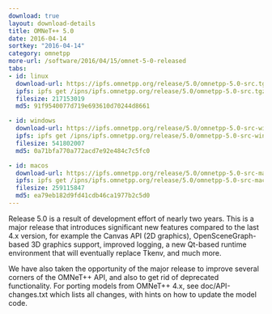 ```yaml
---
download: true
layout: download-details
title: OMNeT++ 5.0
date: 2016-04-14
sortkey: "2016-04-14"
category: omnetpp
more-url: /software/2016/04/15/omnet-5-0-released
tabs:
- id: linux
  download-url: https://ipfs.omnetpp.org/release/5.0/omnetpp-5.0-src.tgz
  ipfs: ipfs get /ipns/ipfs.omnetpp.org/release/5.0/omnetpp-5.0-src.tgz
  filesize: 217153019
  md5: 91f9540077d719e693610d70244d8661

- id: windows
  download-url: https://ipfs.omnetpp.org/release/5.0/omnetpp-5.0-src-windows.zip
  ipfs: ipfs get /ipns/ipfs.omnetpp.org/release/5.0/omnetpp-5.0-src-windows.zip
  filesize: 541802007
  md5: 0a71bfa770a772acd7e92e484c7c5fc0

- id: macos
  download-url: https://ipfs.omnetpp.org/release/5.0/omnetpp-5.0-src-macosx.tgz
  ipfs: ipfs get /ipns/ipfs.omnetpp.org/release/5.0/omnetpp-5.0-src-macosx.tgz
  filesize: 259115847
  md5: ea79eb182d9fd41cdb46ca1977b2c5d0
---
```


Release 5.0 is a result of development effort of nearly two years. This is a major release that introduces significant new features compared to the last 4.x version, for example the Canvas API (2D graphics), OpenSceneGraph-based 3D graphics support, improved logging, a new Qt-based runtime environment that will eventually replace Tkenv, and much more.

We have also taken the opportunity of the major release to improve several corners of the OMNeT++ API, and also to get rid of deprecated functionality. For porting models from OMNeT++ 4.x, see doc/API-changes.txt which lists all changes, with hints on how to update the model code.

